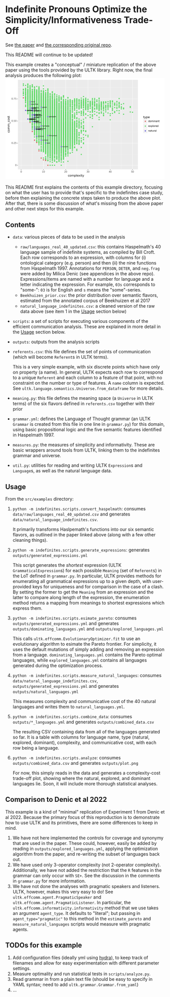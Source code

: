 # Indefinite Pronouns Optimize the Simplicity/Informativeness Trade-Off

See [the paper](https://doi.org/10.1111/cogs.13142) and [the corresponding original repo](https://github.com/milicaden/indefinite-pronouns-simplicity-informativeness).

This README will continue to be updated!

This example creates a "conceptual" / miniature replication of the above paper using the tools provided by the ULTK library.  Right now, the final analysis produces the following plot:
![a plot showing communicative cost and complexity of natural, explored, and dominant languages](https://github.com/CLMBRs/altk/blob/main/src/examples/indefinites/outputs/plot.png?raw=true)

This README first explains the contents of this example directory, focusing on what the user has to provide that's specific to the indefinites case study, before then explaining the concrete steps taken to produce the above plot.  After that, there is some discussion of what's missing from the above paper and other next steps for this example.

## Contents

- `data`: various pieces of data to be used in the analysis
    - `raw/languages_real_40_updated.csv`: this contains Haspelmath's 40 language sample of indefinite systems, as compiled by Bill Croft.  Each row corresponds to an expression, with columns for (i) ontological category (e.g. person) and then (ii) the nine functions from Haspelmath 1997.  Annotations for `PERSON`, `DETER`, and `neg.frag` were added by Milica Denic (see appendices in the above repo). Expressions/items are named with a number for language and a letter indicating the expression.  For example, `03s` corresponds to "some-": `03` is for English and `s` means the "some"-series.
    - `Beekhuizen_prior.csv`: the prior distribution over semantic flavors, estimated from the annotated corpus of Beekhuizen et al 2017
    - `natural_language_indefinites.csv`: a cleaned version of the raw data above (see item 1 in the [Usage](#usage) section below)
- `scripts`: a set of scripts for executing various components of the efficient communication analysis.  These are explained in more detail in the [Usage](#usage) section below.
- `outputs`: outputs from the analysis scripts
- `referents.csv`: this file defines the set of points of communication (which will become `Referent`s in ULTK terms).

    This is a very simple example, with six discrete points which have only on property (a name).  In general, ULTK expects each row to correspond to a unique `Referent` and each column to a feature of that point, with no constraint on the number or type of features.  A `name` column is expected.  See `ultk.language.semantics.Universe.from_dataframe` for more details.
- `meaning.py`: this file defines the meaning space (a `Universe` in ULTK terms) of the six flavors defined in `referents.csv` together with their prior
- `grammar.yml`: defines the Language of Thought grammar (an ULTK `Grammar` is created from this file in one line in `grammar.py`) for this domain, using basic propositional logic and the five semantic features identified in Haspelmath 1997.
- `measures.py`: the measures of simplicity and informativity.  These are basic wrappers around tools from ULTK, linking them to the indefinites grammar and universe.
- `util.py`: utilities for reading and writing ULTK `Expression`s and `Language`s, as well as the natural language data.

## Usage

From the `src/examples` directory:
1. `python -m indefinites.scripts.convert_haspelmath`: consumes `data/raw/languages_real_40_updated.csv` and generates `data/natural_language_indefinites.csv`.

    It primarily transforms Haslpemath's functions into our six semantic flavors, as outlined in the paper linked above (along with a few other cleaning things).
2. `python -m indefinites.scripts.generate_expressions`: generates `outputs/generated_expressions.yml`

    This script generates the _shortest_ expression (ULTK `GrammaticalExpression`s) for each possible `Meaning` (set of `Referent`s) in the LoT defined in `grammar.py`. In particular, ULTK provides methods for enumerating all grammatical expressions up to a given depth, with user-provided keys for uniqueness and for comparison in the case of a clash.  By setting the former to get the `Meaning` from an expression and the latter to compare along length of the expression, the enumeration method returns a mapping from meanings to shortest expressions which express them.
3. `python -m indefinites.scripts.esimate_pareto`: consumes `outputs/generated_expressions.yml` and generates `outputs/dominating_languages.yml` and `outputs/explored_languages.yml`

    This calls `ultk.effcomm.EvolutionaryOptimizer.fit` to use an evolutionary algorithm to esimate the Pareto frontier.  For simplicity, it uses the default mutations of simply adding and removing an expression from a language.  `dominating_languages.yml` contains the Pareto optimal languages, while `explored_languages.yml` contains all languages generated during the optimization process.
4. `python -m indefinites.scripts.measure_natural_languages`: consumes `data/natural_language_indefinites.csv`, `outputs/generated_expressions.yml` and generates `outputs/natural_languages.yml`

    This measures complexity and communicative cost of the 40 natural languages and writes them to `natural_languages.yml`.
5. `python -m indefinites.scripts.combine_data`: consumes `outputs/*_languages.yml` and generates `outputs/combined_data.csv`

    The resulting CSV containing data from all of the languages generated so far. It is a table with columns for language name, type (natural, explored, dominant), complexity, and communicative cost, with each row being a language.
6. `python -m indefinites.scripts.analyze`: consumes `outputs/combined_data.csv` and generates `outputs/plot.png`

    For now, this simply reads in the data and generates a complexity-cost trade-off plot, showing where the natural, explored, and dominant languages lie.  Soon, it will include more thorough statistical analyses.

## Comparison to Denic et al 2022

This example is a kind of "minimal" replication of Experiment 1 from Denic et al 2022.  Because the primary focus of this reproduction is to demonstrate how to use ULTK and its primitives, there are some differences to keep in mind.
1. We have not here implemented the controls for coverage and synonymy that are used in the paper.  These could, however, easily be added by reading in `outputs/explored_languages.yml`, applying the optimization algorithm from the paper, and re-writing the subset of languages back out.
2. We have used only 3-operator complexity (not 2-operator complexity).  Additionally, we have not added the restriction that the `R` features in the grammar can only occur with `SE+`.  See the discussion in the comments in `grammar.py` for more information.
3. We have not done the analyses with pragmatic speakers and listeners.  ULTK, however, makes this very easy to do!  See `ultk.effcomm.agent.PragmaticSpeaker` and `ultk.effcomm.agent.PragmaticListener`.  In particular, the `ultk.effcomm.informativity.informativity` method that we use takes an argument `agent_type`.  It defaults to "literal"; but passing in `agent_type="pragmatic"` to this method in the `estimate_pareto` and `measure_natural_languages` scripts would measure with pragmatic agents.

## TODOs for this example

1. Add configuration files (ideally yml using [hydra](https://hydra.cc)), to keep track of filenames and allow for easy experimentation with different parameter settings.
2. Measure optimality and run statistical tests in `scripts/analyze.py`.
3. Read grammar in from a plain text file (should be easy to specify in YAML syntax; need to add `ultk.grammar.Grammar.from_yaml`)
4. ...